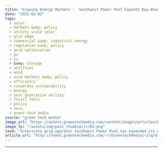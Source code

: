 ```yaml
---
title: "Growing Energy Markets -  Southwest Power Pool Expands Day-Ahead Trading to the West"
date: "2021-02-02"
tags: 
  - solar
  - markets &amp; policy
  - utility scale solar
  - grid edge
  - commercial &amp; industrial energy
  - regulation &amp; policy
  - grid optimization
  - pv
  - ev
  - &amp; storage
  - utilities
  - wind
  - wind markets &amp; policy
  - efficiency
  - corporate sustainability
  - energy
  - next generation utility
  - fossil fuels
  - policy
  - news,
  - green tech media
source: "green tech media"
image_url: "https://assets.greentechmedia.com/content/images/articles/Wind_Power_Transmission_XL.png"
image_fp: "/assets/img/post_thumbnails/82.png"
lead: "Interstate grid operator Southwest Power Pool has expanded its wholesale energy market, the latest step in a series of nationwide moves aimed at bringing more efficiency to parts of the country rich in renewable energy potential but lacking in the en ..."
article_url: "http://feeds.greentechmedia.com/~r/GreentechMedia/~3/qr8s3e6uR90/growing-energy-markets-southwest-power-pool-expands-day-ahead-trading-to-the-west"
---
```


---
